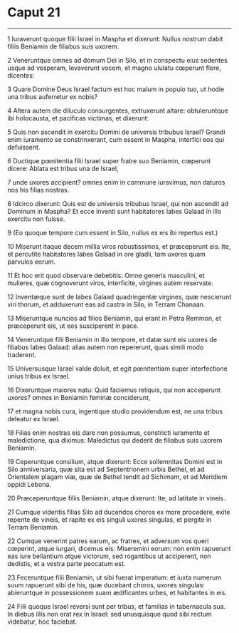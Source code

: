 # Caput 21

***

1 Iuraverunt quoque filii Israel in Maspha et dixerunt: Nullus nostrum dabit filiis Beniamin de filiabus suis uxorem.

2 Veneruntque omnes ad domum Dei in Silo, et in conspectu eius sedentes usque ad vesperam, levaverunt vocem, et magno ululatu cœperunt flere, dicentes:

3 Quare Domine Deus Israel factum est hoc malum in populo tuo, ut hodie una tribus auferretur ex nobis?

4 Altera autem die diluculo consurgentes, extruxerunt altare: obtuleruntque ibi holocausta, et pacificas victimas, et dixerunt:

5 Quis non ascendit in exercitu Domini de universis tribubus Israel? Grandi enim iuramento se constrinxerant, cum essent in Maspha, interfici eos qui defuissent.

6 Ductique pœnitentia filii Israel super fratre suo Beniamin, cœperunt dicere: Ablata est tribus una de Israel,

7 unde uxores accipient? omnes enim in commune iuravimus, non daturos nos his filias nostras.

8 Idcirco dixerunt: Quis est de universis tribubus Israel, qui non ascendit ad Dominum in Maspha? Et ecce inventi sunt habitatores Iabes Galaad in illo exercitu non fuisse.

9 (Eo quoque tempore cum essent in Silo, nullus ex eis ibi repertus est.)

10 Miserunt itaque decem millia viros robustissimos, et præceperunt eis: Ite, et percutite habitatores Iabes Galaad in ore gladii, tam uxores quam parvulos eorum.

11 Et hoc erit quod observare debebitis: Omne generis masculini, et mulieres, quæ cognoverunt viros, interficite, virgines autem reservate.

12 Inventæque sunt de Iabes Galaad quadringentæ virgines, quæ nescierunt viri thorum, et adduxerunt eas ad castra in Silo, in Terram Chanaan.

13 Miseruntque nuncios ad filios Beniamin, qui erant in Petra Remmon, et præceperunt eis, ut eos susciperent in pace.

14 Veneruntque filii Beniamin in illo tempore, et datæ sunt eis uxores de filiabus Iabes Galaad: alias autem non repererunt, quas simili modo traderent.

15 Universusque Israel valde doluit, et egit pœnitentiam super interfectione unius tribus ex Israel.

16 Dixeruntque maiores natu: Quid faciemus reliquis, qui non acceperunt uxores? omnes in Beniamin feminæ conciderunt,

17 et magna nobis cura, ingentique studio providendum est, ne una tribus deleatur ex Israel.

18 Filias enim nostras eis dare non possumus, constricti iuramento et maledictione, qua diximus: Maledictus qui dederit de filiabus suis uxorem Beniamin.

19 Ceperuntque consilium, atque dixerunt: Ecce sollemnitas Domini est in Silo anniversaria, quæ sita est ad Septentrionem urbis Bethel, et ad Orientalem plagam viæ, quæ de Bethel tendit ad Sichimam, et ad Meridiem oppidi Lebona.

20 Præceperuntque filiis Beniamin, atque dixerunt: Ite, ad latitate in vineis.

21 Cumque videritis filias Silo ad ducendos choros ex more procedere, exite repente de vineis, et rapite ex eis singuli uxores singulas, et pergite in Terram Beniamin.

22 Cumque venerint patres earum, ac fratres, et adversum vos queri cœperint, atque iurgari, dicemus eis: Miseremini eorum: non enim rapuerunt eas iure bellantium atque victorum, sed rogantibus ut acciperent, non dedistis, et a vestra parte peccatum est.

23 Feceruntque filii Beniamin, ut sibi fuerat imperatum: et iuxta numerum suum rapuerunt sibi de his, quæ ducebant choros, uxores singulas: abieruntque in possessionem suam ædificantes urbes, et habitantes in eis.

24 Filii quoque Israel reversi sunt per tribus, et familias in tabernacula sua. In diebus illis non erat rex in Israel: sed unusquisque quod sibi rectum videbatur, hoc faciebat.


